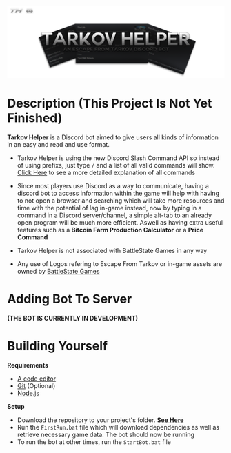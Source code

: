 ![Tarkov Helper Banner](src/assets/Media/SecondBanner3000x1000.png)
# Description (This Project Is Not Yet Finished)
**Tarkov Helper** is a Discord bot aimed to give users all kinds of information in an easy and read and use format. <br />

 - Tarkov Helper is using the new Discord Slash Command API so instead of using prefixs, just type `/` and a list of all valid commands will show. [Click Here](https://github.com/BetrixEdits/Tarkov-Helper/wiki/Commands) to see a more detailed explanation of all commands
 - Since most players use Discord as a way to communicate, having a discord bot to access information within the game will help with having to not open a browser and searching which will take more resources and time with the potential of lag in-game instead, now by typing in a command in a Discord server/channel, a simple alt-tab to an already open program will be much more efficient. Aswell as having extra useful features such as a **Bitcoin Farm Production Calculator** or a **Price Command**
 
 - Tarkov Helper is not associated with BattleState Games in any way 
 - Any use of Logos refering to Escape From Tarkov or in-game assets are owned by [BattleState Games](https://www.battlestategames.com)
 

# Adding Bot To Server 
**(THE BOT IS CURRENTLY IN DEVELOPMENT)**

# Building Yourself

**Requirements**
- [A code editor](https://code.visualstudio.com/download)
- [Git](https://git-scm.com/downloads) (Optional)
- [Node.js](https://nodejs.org/en/) 

**Setup**
- Download the repository to your project's folder. [**See Here**](https://docs.github.com/en/github/creating-cloning-and-archiving-repositories/cloning-a-repository)
- Run the `FirstRun.bat` file which will download dependencies as well as retrieve necessary game data. The bot should now be running
- To run the bot at other times, run the `StartBot.bat` file
